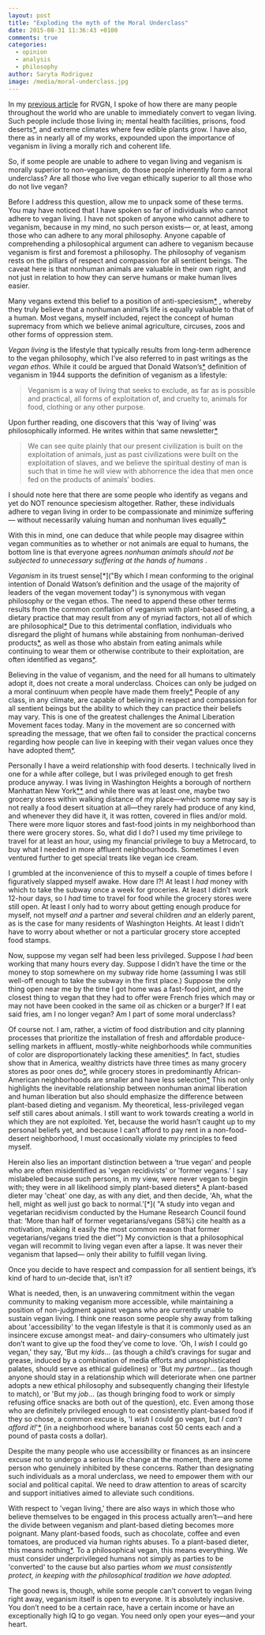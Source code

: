```yaml
---
layout: post
title: "Exploding the myth of the Moral Underclass"
date: 2015-08-31 11:36:43 +0100
comments: true
categories: 
  - opinion
  - analysis
  - philosophy
author: Saryta Rodriguez
image: /media/moral-underclass.jpg
---
```

In my [previous article](http://rvgn.org/2015/07/31/oppression-olympics/) for RVGN, I spoke of how there are many people throughout the world who are unable to immediately convert to vegan living. Such people include those living in; mental health facilities, prisons, food deserts[*](https://en.wikipedia.org/wiki/Food_desert "Wikipedia describes a food desert as 'a geographical area where affordable and nutritious food is hard to obtain'"), and extreme climates where few edible plants grow. I have also, there as in nearly all of my works, expounded<!--more--> upon the importance of veganism in living a morally rich and coherent life.
 
So, if some people are unable to adhere to vegan living and veganism is morally superior to non-veganism, do those people inherently form a moral underclass? Are all those who live vegan ethically superior to all those who do not live vegan?
 
Before I address this question, allow me to unpack some of these terms. You may have noticed that I have spoken so far of individuals who cannot adhere to vegan living. I have not spoken of anyone who cannot adhere to veganism, because in my mind, no such person exists— or, at least, among those who can adhere to any moral philosophy. Anyone capable of comprehending a philosophical argument can adhere to veganism because veganism is first and foremost a philosophy. The philosophy of veganism rests on the pillars of respect and compassion for all sentient beings. The caveat here is that nonhuman animals are valuable in their own right, and not just in relation to how they can serve humans or make human lives easier.
 
Many vegans extend this belief to a position of anti-speciesism[*]( https://en.wikipedia.org/wiki/Speciesism "Speciesism is a term first coined in the 1970’s to describe discrimination against other sentient creatures based on species. Anti-speciesism is the rejection of this belief. There is an overview of the concept of speciesism on Wikipedia")
, whereby they truly believe that a nonhuman animal’s life is equally valuable to that of a human. Most vegans, myself included, reject the concept of human supremacy from which we believe animal agriculture, circuses, zoos and other forms of oppression stem.
 
*Vegan living* is the lifestyle that typically results from long-term adherence to the vegan philosophy, which I’ve also referred to in past writings as the *vegan ethos*. While it could be argued  that Donald Watson’s[*](https://www.vegansociety.com/society/history "Donald Watson was the founder of the Vegan Society and an abbreviated version of his definition of veganism is still in wide use today")  definition of veganism in 1944 supports the definition of veganism as a lifestyle:

>Veganism is a way of living that seeks to exclude, as far as is possible and practical, all forms of exploitation of, and cruelty to, animals for food, clothing or any other purpose.

Upon further reading, one discovers that this ‘way of living’ was philosophically informed. He writes within that same newsletter[*](http://www.ukveggie.com/vegan_news/ "The original newsletter is available here")
 
>We can see quite plainly that our present civilization is built on the exploitation of animals, just as past civilizations were built on the exploitation of slaves, and we believe the spiritual destiny of man is such that in time he will view with abhorrence the idea that men once fed on the products of animals' bodies.
 
I should note here that there are some people who identify as vegans and yet do NOT renounce speciesism altogether. Rather, these individuals adhere to vegan living in order to be compassionate and minimize suffering— without necessarily valuing human and nonhuman lives equally[*](https://www.youtube.com/watch?v=ydr5GEM84P0 "Examples include YouTube video blogger Swayze, a.k.a. Unnatural Vegan, who explains this position in her video ‘Why I am a Speciesist Vegan (and you can too)’")
 
With this in mind, one can deduce that while people may disagree within vegan communities as to whether or not animals are equal to humans, the bottom line is that everyone agrees *nonhuman animals should not be subjected to unnecessary suffering at the hands of humans*  .
 
*Veganism* in its truest sense[*]("By which I mean conforming to the original intention of Donald Watson’s definition and the usage of the majority of leaders of the vegan movement today") is synonymous with vegan philosophy or the vegan ethos. The need to append these other terms results from the common conflation of veganism with plant-based dieting, a dietary practice that may result from any of myriad factors, not all of which are philosophical[*](none "Even in its commonly abbreviated form Donald’s Watson’s definition of veganism stipulates that vegans ‘all forms of exploitation of, and cruelty to, animals for food, clothing or any other purpose.’ A plant-based diet is only concerned with excluding foods containing animal products") Due to this detrimental conflation, individuals who disregard the plight of humans while abstaining from nonhuman-derived products[*](http://rvgn.org/2015/07/31/oppression-olympics/ "Some of whom such as Gary Yourofsky and the YouTuber ‘Freely the Banana Girl’ I discussed in my previous article ‘Oppression Olympics’"), as well as those who abstain from eating animals while continuing to wear them or otherwise contribute to their exploitation, are often identified as vegans[*](none "Or, unaware of the philosophical basis of veganism self identify as vegan despite not accepting its underlying principles").

Believing in the value of veganism, and the need for all humans to ultimately adopt it, does not create a moral underclass. Choices can only be judged on a moral continuum when people have made them freely[*](https://en.wikipedia.org/wiki/Moral_responsibility "The discussion of moral responsibility and free will is a complicated one which is outside the scope of this article but a good place to start reading about this issue is, as always, Wikipedia") People of any class, in any climate, are capable of believing in respect and compassion for all sentient beings but the ability to which they can practice their beliefs may vary. This is one of the greatest challenges the Animal Liberation Movement faces today. Many in the movement are so concerned with spreading the message, that we often fail to consider the practical concerns regarding how people can live in keeping with their vegan values once they have adopted them[*](https://www.vegansociety.com/resources/recipes/budget/vegan-budget "Though I feel as if there is not enough attention paid to the practical concerns of living vegan for those in constrained circumstances resources like this ‘Vegan on a Budget’ article from the Vegan Society address some of the personal issues. More broadly some vegan activists are engaged in food justice campaigns and are working to make vegan food available in government institutions").
 
Personally I have a weird relationship with food deserts. I technically lived in one for a while after college, but I was privileged enough to get fresh produce anyway. I was living in Washington Heights a borough of northern Manhattan New York[*](http://www.foodispower.org/food-deserts/ "Making me one of an estimated 750,000 New York City residents who live in food deserts, for more on food deserts consult this article at Food is Power")[*](http://www.cjr.org/the_second_opinion/hiking_americas_food_deserts.php "For an idea of the experience of living and grocery shopping in Washington Heights I reccomend this article on Hiking America’s Food Deserts from The Columbia Journalism Review") and while there was at least one, maybe two grocery stores within walking distance of my place—which some may say is not really a food desert situation at all—they rarely had produce of any kind, and whenever they did have it, it was rotten, covered in flies and/or mold. There were more liquor stores and fast-food joints in my neighborhood than there were grocery stores. So, what did I do? I used my time privilege to travel for at least an hour, using my financial privilege to buy a Metrocard, to buy what I needed in more affluent neighbourhoods. Sometimes I even ventured further to get special treats like vegan ice cream.
 
I grumbled at the inconvenience of this to myself a couple of times before I figuratively slapped myself awake. How dare I?! At least I *had* money with which to take the subway once a week for groceries. At least I didn’t work 12-hour days, so I *had* time to travel for food while the grocery stores were still open. At least I only had to worry about getting enough produce for myself, not myself *and* a partner *and* several children *and* an elderly parent, as is the case for many residents of Washington Heights. At least I didn’t have to worry about whether or not a particular grocery store accepted food stamps.
 
Now, suppose my vegan self had been less privileged. Suppose I *had* been working that many hours every day. Suppose I didn’t have the time or the money to stop somewhere on my subway ride home (assuming I was still well-off enough to take the subway in the first place.) Suppose the only thing open near me by the time I got home was a fast-food joint, and the closest thing to vegan that they had to offer were French fries which may or may not have been cooked in the same oil as chicken or a burger? If I eat said fries, am I no longer vegan? Am I part of some moral underclass?
 
Of course not. I am, rather, a victim of food distribution and city planning processes that prioritize the installation of fresh and affordable produce-selling markets in affluent, mostly-white neighborhoods while communities of color are disproportionately lacking these amenities[*](http://www.foodispower.org/food-deserts/ "As documented in this article from Food is Power"). In fact, studies show that in America, wealthy districts have three times as many grocery stores as poor ones do[*](http://content.time.com/time/magazine/article/0,9171,1813984,00.html "An overview of this research is presented in this Time magazine artilce"), while grocery stores in predominantly African-American neighborhoods are smaller and have less selection[*](http://www.ncbi.nlm.nih.gov/pubmed/11777675 "This PubMed article examines the poorer provisions of healthy food in certain neighbourhoods") This not only highlights the inevitable relationship between nonhuman animal liberation and human liberation but also should emphasize the difference between plant-based dieting and veganism. My theoretical, less-privileged vegan self still cares about animals. I still want to work towards creating a world in which they are not exploited. Yet, because the world hasn’t caught up to my personal beliefs yet, and because I can’t afford to pay rent in a non-food-desert neighborhood, I must occasionally violate my principles to feed myself.
 
Herein also lies an important distinction between a ‘true vegan’ and people who are often misidentified as 'vegan recidivists' or 'former vegans.' I say mislabeled because such persons, in my view, were never vegan to begin with; they were in all likelihood simply plant-based dieters[*](http://veganoutreach.org/humane-research-council-survey-on-vegetarian-recidivism/ "As Jack Norris noted in his article for Vegan Outreach on the Humane Reserach Council’s research on vegan recidivism: ‘Former vegetarians/vegans were likely to stick with it less than a year with one-third lasting three months or less; 43% found it difficult to be pure. This seems predictable – when making a resolution to improve one’s health, people often start strong and quickly fade’") A plant-based dieter may 'cheat' one day, as with any diet, and then decide, 'Ah, what the hell, might as well just go back to normal.'[*]( "A study into vegan and vegetarian recidivism conducted by the Humane Research Council found that: ‘More than half of former vegetarians/vegans (58%) cite health as a motivation, making it easily the most common reason that former vegetarians/vegans tried the diet’") My conviction is that a philosophical vegan will recommit to living vegan even after a lapse. It was never their veganism that lapsed— only their ability to fulfill vegan living.
 
Once you decide to have respect and compassion for all sentient beings, it’s kind of hard to *un*-decide that, isn’t it?
 
What is needed, then, is an unwavering commitment within the vegan community to making veganism more accessible, while maintaining a position of non-judgment against vegans who are currently unable to sustain vegan living. I think one reason some people shy away from talking about 'accessibility' to the vegan lifestyle is that it is commonly used as an insincere excuse amongst meat- and dairy-consumers who ultimately just don’t want to give up the food they’ve come to love. 'Oh, I *wish* I could go vegan,' they say, 'But my *kids*... (as though a child’s cravings for sugar and grease, induced by a combination of media efforts and unsophisticated palates, should serve as ethical guidelines) or 'But my *partner*... (as though anyone should stay in a relationship which will deteriorate when one partner adopts a new ethical philosophy and subsequently changing their lifestyle to match), or 'But my *job*... (as though bringing food to work or simply refusing office snacks are both out of the question), etc.  Even among those who are definitely privileged enough to eat consistently plant-based food if they so chose, a common excuse is, 'I *wish* I could go vegan, but *I can’t afford it!*'[*](https://www.vegansociety.com/resources/recipes/budget/vegan-budget "I would refer those people to this useful guide from the Vegan Society ‘Vegan on a Budget’") (in a neighborhood where bananas cost 50 cents each and a pound of pasta costs a dollar).
 
Despite the many people who use accessibility or finances as an insincere excuse not to undergo a serious life change at the moment, there are some person who genuinely inhibited by these concerns. Rather than designating such individuals as a moral underclass, we need to empower them with our social and political capital. We need to draw attention to areas of scarcity and support initiatives aimed to alleviate such conditions.
 
With respect to 'vegan living,' there are also ways in which those who believe themselves to be engaged in this process actually aren’t—and here the divide between veganism and plant-based dieting becomes more poignant. Many plant-based foods, such as chocolate, coffee and even tomatoes, are produced via human rights abuses. To a plant-based dieter, this means nothing[*](none "Of course individuals eating a plant based diet may have many ethical and moral concerns but these concerns are not implicit in their commitment to a plant based diet"). To a philosophical vegan, this means everything. We must consider underprivileged humans not simply as parties to be 'converted' to the cause but also parties *whom we must consistently protect, in keeping with the philosophical tradition we have adopted*.
 
The good news is, though, while some people can’t convert to vegan living right away, veganism itself is open to everyone. It is absolutely inclusive. You don’t need to be a certain race, have a certain income or have an exceptionally high IQ to go vegan. You need only open your eyes—and your heart.
